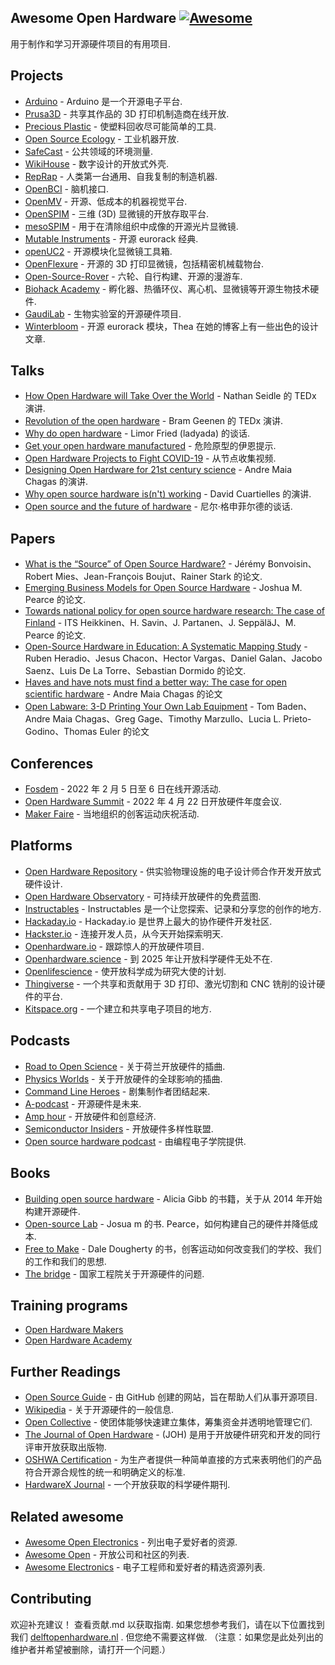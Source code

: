 <div class="github-widget" data-repo="delftopenhardware/awesome-open-hardware"></div>

## Awesome Open Hardware [![Awesome](https://awesome.re/badge.svg)](https://awesome.re)<!-- omit in toc -->

用于制作和学习开源硬件项目的有用项目.



  
## Projects

* [Arduino](https://www.arduino.cc/) - Arduino 是一个开源电子平台.
* [Prusa3D](https://www.prusa3d.com/) - 共享其作品的 3D 打印机制造商在线开放.
* [Precious Plastic](https://www.preciousplastic.com/) - 使塑料回收尽可能简单的工具.
* [Open Source Ecology](https://www.opensourceecology.org/) - 工业机器开放.
* [SafeCast](https://safecast.org/) - 公共领域的环境测量.
* [WikiHouse](https://www.wikihouse.cc/) - 数字设计的开放式外壳.
* [RepRap](https://reprap.org/wiki/RepRap) - 人类第一台通用、自我复制的制造机器.
* [OpenBCI](https://openbci.com/) - 脑机接口.
* [OpenMV](https://github.com/openmv/openmv) - 开源、低成本的机器视觉平台.
* [OpenSPIM](https://openspim.org/) - 三维 (3D) 显微镜的开放存取平台.
* [mesoSPIM](http://mesospim.org/) - 用于在清除组织中成像的开源光片显微镜.
* [Mutable Instruments](https://mutable-instruments.net/) - 开源 eurorack 经典.
* [openUC2](https://github.com/openUC2/UC2-GIT) - 开源模块化显微镜工具箱.
* [OpenFlexure](https://openflexure.org/) - 开源的 3D 打印显微镜，包括精密机械载物台.
* [Open-Source-Rover](https://github.com/nasa-jpl/open-source-rover) - 六轮、自行构建、开源的漫游车.
* [Biohack Academy](http://biohackacademy.github.io/) - 孵化器、热循环仪、离心机、显微镜等开源生物技术硬件.
* [GaudiLab](http://www.gaudi.ch/GaudiLabs/?page_id=19) - 生物实验室的开源硬件项目.
* [Winterbloom](https://winterbloom.com) - 开源 eurorack 模块，Thea 在她的博客上有一些出色的设计文章.

## Talks

* [How Open Hardware will Take Over the World](https://www.youtube.com/watch?v=Rfu_MKgu2Ik) - Nathan Seidle 的 TEDx 演讲.
* [Revolution of the open hardware](https://www.youtube.com/watch?v=t56bojFAnUg) - Bram Geenen 的 TEDx 演讲.
* [Why do open hardware](https://www.youtube.com/watch?v=UYRhupdnUcY) - Limor Fried (ladyada) 的谈话.
* [Get your open hardware manufactured](https://www.youtube.com/watch?v=ifTaGRTPwLc) - 危险原型的伊恩提示.
* [Open Hardware Projects to Fight COVID-19](https://www.youtube.com/watch?v=c1pwbnDAub0) - 从节点收集视频.
* [Designing Open Hardware for 21st century science](https://www.youtube.com/watch?v=Od_9yJqc098) - Andre Maia Chagas 的演讲.
* [Why open source hardware is(n't) working](https://www.youtube.com/watch?v=7ifGu22bhd4) - David Cuartielles 的演讲.
* [Open source and the future of hardware](https://www.youtube.com/watch?v=_EZT57dtWHM) - 尼尔·格申菲尔德的谈话.

## Papers

* [What is the “Source” of Open Source Hardware?](https://doi.org/10.5334/joh.7) - Jérémy Bonvoisin、Robert Mies、Jean-François Boujut、Rainer Stark 的论文.
* [Emerging Business Models for Open Source Hardware](https://papers.ssrn.com/sol3/papers.cfm?abstract_id=3331121) - Joshua M. Pearce 的论文.
* [Towards national policy for open source hardware research: The case of Finland](https://doi.org/10.1016/j.techfore.2020.119986) - ITS Heikkinen、H. Savin、J. Partanen、J. SeppäläJ、M. Pearce 的论文.
* [Open-Source Hardware in Education: A Systematic Mapping Study](http://dx.doi.org/10.1109/ACCESS.2018.2881929) - Ruben Heradio、Jesus Chacon、Hector Vargas、Daniel Galan、Jacobo Saenz、Luis De La Torre、Sebastian Dormido 的论文.
* [Haves and have nots must find a better way: The case for open scientific hardware](https://doi.org/10.1371/journal.pbio.3000014) - Andre Maia Chagas 的论文
* [Open Labware: 3-D Printing Your Own Lab Equipment](https://doi.org/10.1371/journal.pbio.1002086) - Tom Baden、Andre Maia Chagas、Greg Gage、Timothy Marzullo、Lucia L. Prieto-Godino、Thomas Euler 的论文

## Conferences

* [Fosdem](https://fosdem.org/2022/) - 2022 年 2 月 5 日至 6 日在线开源活动.
* [Open Hardware Summit](https://2022.oshwa.org/) - 2022 年 4 月 22 日开放硬件年度会议.
* [Maker Faire](https://makerfaire.com/) - 当地组织的创客运动庆祝活动.

## Platforms

* [Open Hardware Repository](https://ohwr.org/welcome) - 供实验物理设施的电子设计师合作开发开放式硬件设计.
* [Open Hardware Observatory](https://en.oho.wiki/wiki/Home) - 可持续开放硬件的免费蓝图.
* [Instructables](http://www.instructables.com/tag/type-id/category-technology/) - Instructables 是一个让您探索、记录和分享您的创作的地方.
* [Hackaday.io](https://hackaday.io/) - Hackaday.io 是世界上最大的协作硬件开发社区.
* [Hackster.io](https://www.hackster.io/about) - 连接开发人员，从今天开始探索明天.
* [Openhardware.io](https://www.openhardware.io/about) - 跟踪惊人的开放硬件项目.
* [Openhardware.science](https://openhardware.science/) - 到 2025 年让开放科学硬件无处不在.
* [Openlifescience](https://openlifesci.org/) - 使开放科学成为研究大使的计划.
* [Thingiverse](https://www.thingiverse.com/) - 一个共享和贡献用于 3D 打印、激光切割和 CNC 铣削的设计硬件的平台.
* [Kitspace.org](https://kitspace.org) - 一个建立和共享电子项目的地方. 

## Podcasts

* [Road to Open Science](https://open.spotify.com/episode/46WwrOofygFyGrp6X42NOe?si=_qxPzPXkQaGNBqB-bnKwyw) - 关于荷兰开放硬件的插曲.
* [Physics Worlds](https://open.spotify.com/episode/4pjaUpl96YhjqBvjzV0K1H?si=ssJJH7ouSOW_ttGvF2Mtdg) - 关于开放硬件的全球影响的插曲.
* [Command Line Heroes](https://open.spotify.com/episode/1yGuG9TKvS2lkH7wgRO8YF?si=PwAZCT0qSxW87HQlCa7AeA) - 剧集制作者团结起来.
* [A-podcast](https://open.spotify.com/episode/2Zp3q6ePDCp0Yeyq9ADDny?si=8_CuBG2ESEeoxvcspVi3Xg) - 开源硬件是未来.
* [Amp hour](https://podcasts.google.com/feed/aHR0cHM6Ly90aGVhbXBob3VyLmxpYnN5bi5jb20vcnNz/episode/aHR0cDovL3d3dy50aGVhbXBob3VyLmNvbS8_cD0xNTg?sa=X&ved=0CAIQuIEEahcKEwjgkZnWjPr0AhUAAAAAHQAAAAAQCA) - 开放硬件和创意经济.
* [Semiconductor Insiders](https://semiwiki.com/podcast/podcast-ep44-open-hardware-diversity-alliance/) - 开放硬件多样性联盟.
* [Open source hardware podcast](https://podcasts.google.com/feed/aHR0cHM6Ly9wcm9ncmFtbWluZ2VsZWN0cm9uaWNzLmNvbS9jYXRlZ29yeS9yYWRpby1zaG93L2ZlZWQv) - 由编程电子学院提供.

## Books

* [Building open source hardware](https://books.google.nl/books?id=wg27BQAAQBAJ&lpg=PP1&dq=open%20source%20hardware&pg=PP1##v=onepage&q=open%20source%20hardware&f=false) - Alicia Gibb 的书籍，关于从 2014 年开始构建开源硬件.
* [Open-source Lab](https://books.google.nl/books?id=0bOKAAAAQBAJ&lpg=PP1&dq=open%20source%20hardware&pg=PP1##v=onepage&q=open%20source%20hardware&f=false)  - Josua m 的书.  Pearce，如何构建自己的硬件并降低成本.
* [Free to Make](https://books.google.nl/books?id=jz1bCwAAQBAJ&lpg=PA93&dq=open%20source%20hardware&pg=PP1##v=onepage&q=open%20source%20hardware&f=false) - Dale Dougherty 的书，创客运动如何改变我们的学校、我们的工作和我们的思想.
* [The bridge](https://www.nae.edu/174695/Fall-Bridge-on-Open-Source-Hardware) - 国家工程院关于开源硬件的问题.


## Training programs

* [Open Hardware Makers](https://openhardware.space)
* [Open Hardware Academy](https://openhardware.academy/)

## Further Readings

* [Open Source Guide](https://opensource.guide/) - 由 GitHub 创建的网站，旨在帮助人们从事开源项目.
* [Wikipedia](https://en.wikipedia.org/wiki/Open-source_hardware) - 关于开源硬件的一般信息.
* [Open Collective](https://opencollective.com/) - 使团体能够快速建立集体，筹集资金并透明地管理它们.
* [The Journal of Open Hardware](https://openhardware.metajnl.com/) - (JOH) 是用于开放硬件研究和开发的同行评审开放获取出版物.
* [OSHWA Certification](https://certification.oshwa.org/) - 为生产者提供一种简单直接的方式来表明他们的产品符合开源合规性的统一和明确定义的标准.
* [HardwareX Journal](https://www.journals.elsevier.com/hardwarex) - 一个开放获取的科学硬件期刊.

## Related awesome

* [Awesome Open Electronics](https://github.com/ajaymnk/open-electronics) - 列出电子爱好者的资源.
* [Awesome Open](https://github.com/paulhendricks/awesome-open) - 开放公司和社区的列表.
* [Awesome Electronics](https://github.com/kitspace/awesome-electronics) - 电子工程师和爱好者的精选资源列表.

## Contributing

欢迎补充建议！ 查看贡献.md 以获取指南.
如果您想参考我们，请在以下位置找到我们 [delftopenhardware.nl](https://delftopenhardware.nl) . 但您绝不需要这样做.
（注意：如果您是此处列出的维护者并希望被删除，请打开一个问题.）
